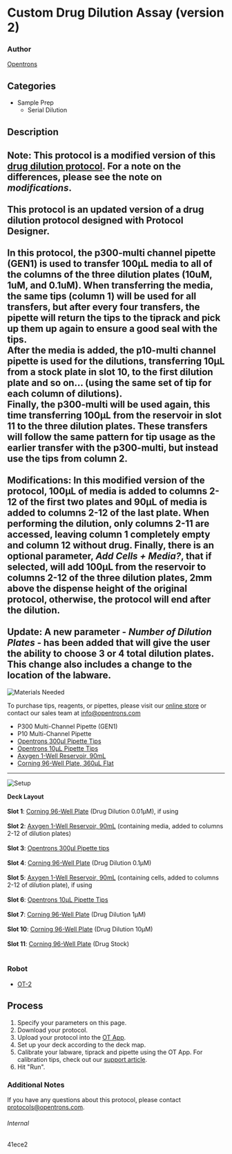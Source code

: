 # Custom Drug Dilution Assay (version 2)

### Author
[Opentrons](http://www.opentrons.com/)

## Categories
* Sample Prep
    * Serial Dilution

## Description
**Note**: This protocol is a modified version of this [drug dilution protocol](https://protocols.opentrons.com/protocol/3662e6). For a note on the differences, please see the note on *modifications*.</br>
</br>
This protocol is an updated version of a drug dilution protocol designed with Protocol Designer.</br>
</br>
In this protocol, the p300-multi channel pipette (GEN1) is used to transfer 100µL media to all of the columns of the three dilution plates (10uM, 1uM, and 0.1uM). When transferring the media, the same tips (column 1) will be used for all transfers, but after every four transfers, the pipette will return the tips to the tiprack and pick up them up again to ensure a good seal with the tips.</br>
After the media is added, the p10-multi channel pipette is used for the dilutions, transferring 10µL from a stock plate in slot 10, to the first dilution plate and so on... (using the same set of tip for each column of dilutions).</br>
Finally, the p300-multi will be used again, this time transferring 100µL from the reservoir in slot 11 to the three dilution plates. These transfers will follow the same pattern for tip usage as the earlier transfer with the p300-multi, but instead use the tips from column 2.</br>
</br>
**Modifications**: In this modified version of the protocol, 100µL of media is added to columns 2-12 of the first two plates and 90µL of media is added to columns 2-12 of the last plate. When performing the dilution, only columns 2-11 are accessed, leaving column 1 completely empty and column 12 without drug. Finally, there is an optional parameter, *Add Cells + Media?*, that if selected, will add 100µL from the reservoir to columns 2-12 of the three dilution plates, 2mm above the dispense height of the original protocol, otherwise, the protocol will end after the dilution.
</br>
</br>
**Update**: A new parameter - *Number of Dilution Plates* - has been added that will give the user the ability to choose 3 or 4 total dilution plates. This change also includes a change to the location of the labware.</br>
---
![Materials Needed](https://s3.amazonaws.com/opentrons-protocol-library-website/custom-README-images/001-General+Headings/materials.png)

To purchase tips, reagents, or pipettes, please visit our [online store](https://shop.opentrons.com/) or contact our sales team at [info@opentrons.com](mailto:info@opentrons.com)

* P300 Multi-Channel Pipette (GEN1)
* P10 Multi-Channel Pipette
* [Opentrons 300µl Pipette Tips](https://shop.opentrons.com/collections/opentrons-tips/products/opentrons-300ul-tips)
* [Opentrons 10µL Pipette Tips](https://shop.opentrons.com/collections/opentrons-tips/products/opentrons-20ul-filter-tips)
* [Axygen 1-Well Reservoir, 90mL](https://labware.opentrons.com/axygen_1_reservoir_90ml/)
* [Corning 96-Well Plate, 360µL Flat](https://labware.opentrons.com/corning_96_wellplate_360ul_flat?category=wellPlate)


---
![Setup](https://s3.amazonaws.com/opentrons-protocol-library-website/custom-README-images/001-General+Headings/Setup.png)

**Deck Layout**</br>
</br>
**Slot 1**: [Corning 96-Well Plate](https://labware.opentrons.com/corning_96_wellplate_360ul_flat?category=wellPlate) (Drug Dilution 0.01µM), if using</br>
</br>
**Slot 2**: [Axygen 1-Well Reservoir, 90mL](https://labware.opentrons.com/axygen_1_reservoir_90ml/) (containing media, added to columns 2-12 of dilution plates)</br>
</br>
**Slot 3**: [Opentrons 300µl Pipette tips](https://shop.opentrons.com/collections/opentrons-tips/products/opentrons-300ul-tips)</br>
</br>
**Slot 4**: [Corning 96-Well Plate](https://labware.opentrons.com/corning_96_wellplate_360ul_flat?category=wellPlate) (Drug Dilution 0.1µM)</br>
</br>
**Slot 5**: [Axygen 1-Well Reservoir, 90mL](https://labware.opentrons.com/axygen_1_reservoir_90ml/) (containing cells, added to columns 2-12 of dilution plate), if using</br>
</br>
**Slot 6**: [Opentrons 10µL Pipette Tips](https://shop.opentrons.com/collections/opentrons-tips/products/opentrons-20ul-filter-tips)</br>
</br>
**Slot 7**: [Corning 96-Well Plate](https://labware.opentrons.com/corning_96_wellplate_360ul_flat?category=wellPlate) (Drug Dilution 1µM)</br>
</br>
**Slot 10**: [Corning 96-Well Plate](https://labware.opentrons.com/corning_96_wellplate_360ul_flat?category=wellPlate) (Drug Dilution 10µM)</br>
</br>
**Slot 11**: [Corning 96-Well Plate](https://labware.opentrons.com/corning_96_wellplate_360ul_flat?category=wellPlate) (Drug Stock)</br>
</br>

### Robot
* [OT-2](https://opentrons.com/ot-2)

## Process
1. Specify your parameters on this page.
2. Download your protocol.
3. Upload your protocol into the [OT App](https://opentrons.com/ot-app).
4. Set up your deck according to the deck map.
5. Calibrate your labware, tiprack and pipette using the OT App. For calibration tips, check out our [support article](https://support.opentrons.com/ot-2/getting-started-software-setup/deck-calibration).
6. Hit "Run".

### Additional Notes
If you have any questions about this protocol, please contact protocols@opentrons.com.

###### Internal
41ece2
